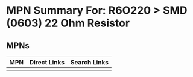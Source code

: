 



# MPN Summary For: R6O220 > SMD (0603) 22 Ohm Resistor

## MPNs
  

|MPN|Direct Links|Search Links|
| :--- | :--- | :--- |
||||
